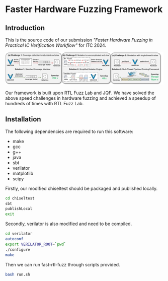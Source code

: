 # Faster Hardware Fuzzing Framework

## Introduction

This is the source code of our submission *"Faster Hardware Fuzzing in Practical IC Verification Workflow"* for ITC 2024.

![Overview of faster hardware fuzzing framework](overview.png)

Our framework is built upon RTL Fuzz Lab and JQF. We have solved the above speed challenges in hardware fuzzing and achieved a speedup of hundreds of times with RTL Fuzz Lab. 

## Installation

The following dependencies are required to run this software:
* make
* gcc
* g++
* java
* sbt
* verilator
* matplotlib
* scipy

Firstly, our modified chiseltest should be packaged and published locally.
```.sh
cd chiseltest
sbt
publishLocal
exit
```
Secondly, verilator is also modified and need to be compiled.
```.sh
cd verilator
autoconf
export VERILATOR_ROOT=`pwd`
./configure
make
```
Then we can run fast-rtl-fuzz through scripts provided.
```.sh
bash run.sh
```

